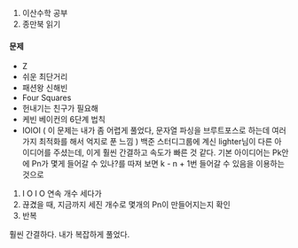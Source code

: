 1. 이산수학 공부
2. 종만북 읽기


#### 문제
- Z
- 쉬운 최단거리
- 패션왕 신해빈
- Four Squares
- 헌내기는 친구가 필요해
- 케빈 베이컨의 6단계 법칙
- IOIOI ( 이 문제는 내가 좀 어렵게 풀었다, 문자열 파싱을 브루트포스로 하는데 여러가지 최적화를 해서 억지로 푼 느낌 ) 백준 스터디그룹에 계신 lighter님이 다른 아이디어를 주셨는데, 이게 훨씬 간결하고 속도가 빠른 것 같다.  기본 아이디어는 Pk안에 Pn가 몇게 들어갈 수 있나?를 따져 보면 k - n + 1번 들어갈 수 있음을 이용하는 것으로

1. I O I O 연속 개수 세다가
2. 끊겼을 때, 지금까지 세진 개수로 몇개의 Pn이 만들어지는지 확인
3. 반복

훨씬 간결하다. 내가 복잡하게 풀었다.


